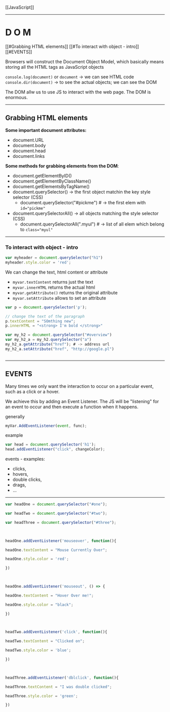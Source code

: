 [[JavaScript]]

---
# D O M
[[#Grabbing HTML elements]]
[[#To interact with object - intro]]
[[#EVENTS]]



Browsers will construct the Document Object Model, which basically means storing all the HTML tags as JavaScript objects

`console.log(document)`  or `document` -> we can see HTML code
`console.dir(document)` -> to see the actual objects; we can see the DOM

The DOM allw us to use JS to interact with the web page.
The DOM is enormous.

---

## Grabbing HTML elements
__Some important document attributes:__
- document.URL
- document.body
- document.head
- document.links

__Some methods for grabbing elements from the DOM__:
- document.getElementByID()
- document.getElementByClassName()
- document.getElementsByTagName()
- document.querySelector() -> the first object matchin the key style selector  (CSS)
	- document.querySelector("#pickme") # -> the first elem with `id="pickme"` 
- document.querySelectorAll() -> all objects matching the style selector (CSS)
	- document.querySelectorAll(".myul") # -> list of all elem which belong to `class="myul"`

---


### To interact with object - intro
```js
var myheader = document.querySelector("h1")
myheader.style.color = 'red';

```


We can change the text, html content or attribute
- `myvar.textContent` returns just the text
- `myvar.innerHTML` returns the actual html
- `myvar.getAttribute()` returns the original attribute
- `myvar.setAttribute` allows to set an attribute

```js
var p = document.querySelector('p');

// change the text of the paragraph
p.textContent = "SOmthing new";
p.innerHTML = "<strong> I'm bold </strong>"

var my_h2 = document.querySelector("#overview")
var my_h2_a = my_h2.querySelector("a")
my_h2_a.getAttribute("href"); # -> address url
my_h2_a.setAttribute("href", "http://google.pl")



```


---

## EVENTS
Many times we only want the interaction to occur on a particular event, such as a click or a hover.

We achieve this by adding an Event Listener.
The JS will be "listening" for an event to occur and then execute a function when it happens.

generally
```js
myVar.AddEventListener(event, func);
```

example
```js
var head = document.querySelector('h1');
head.addEventListener("click", changeColor);
```

events - examples:
- clicks,
- hovers,
- double clicks,
- drags,
- ...



---

```js
var headOne = document.querySelector("#one");

var headTwo = document.querySelector("#two");

var headThree = document.querySelector("#three");

  

headOne.addEventListener('mouseover', function(){

headOne.textContent = "Mouse Currently Over";

headOne.style.color = 'red';

})

  

headOne.addEventListener('mouseout', () => {

headOne.textContent = "Hover Over me!";

headOne.style.color = "black";

})

  

headTwo.addEventListener('click', function(){

headTwo.textContent = "Clicked on";

headTwo.style.color = 'blue';

})

  

headThree.addEventListener('dblclick', function(){

headThree.textContent = "I was double clicked";

headThree.style.color = 'green';

})
```










